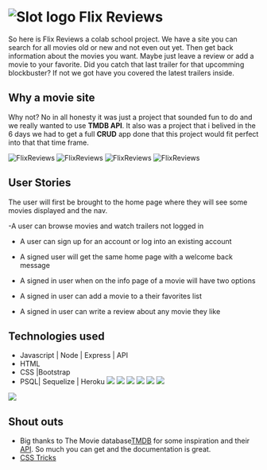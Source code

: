 # ![Slot logo](public/assets/faveicon.png) Flix Reviews
So here is Flix Reviews a colab school project. We have a site you can search for all movies old or new and not even out yet. Then get back information about the movies you want. Maybe just leave a review or add a movie to your favorite. Did you catch that last trailer for that upcomming blockbuster? If not we got have you covered the latest trailers inside.

## Why a movie site
Why not? No in all honesty it was just a project that sounded fun to do and we really wanted to use **TMDB API**. It also was a project that i belived in the 6 days we had to get a full **CRUD** app done that this project would fit perfect into that that time frame.

![FlixReviews](public/assets/ss1.png)
![FlixReviews](public/assets/ss2.png)
![FlixReviews](public/assets/ss3.png)
![FlixReviews](public/assets/fr1.jpeg)


## User Stories 
The user will first be brought to the home page where they will see some movies displayed and the nav.

 -A user can browse movies and watch trailers not logged in

- A user can sign up for an account or log into an existing account

- A signed user will get the same home page with a welcome back message 

- A signed in user when on the info page of a movie will have two options 
- A signed in user can add a movie to a their favorites list 
- A signed in user can write a review about any movie they like 


## Technologies used 
* Javascript | Node | Express | API
* HTML
* CSS |Bootstrap
* PSQL| Sequelize | Heroku 
![](public/assets/db.png)
![](public/assets/sign_in.png)
![](public/assets/homepage.png)
![](public/assets/fav.png)
![](public/assets/reviews.png)
![](public/assets/review.png)

![](public/assets/acount.png)

## Shout outs 
* Big thanks to The Movie database[TMDB](https://www.themoviedb.org/) for some inspiration and their [ API](https://developers.themoviedb.org/3/getting-started/introduction). So much you can get and the documentation is great.
* [CSS Tricks](https://css-tricks.com/)




